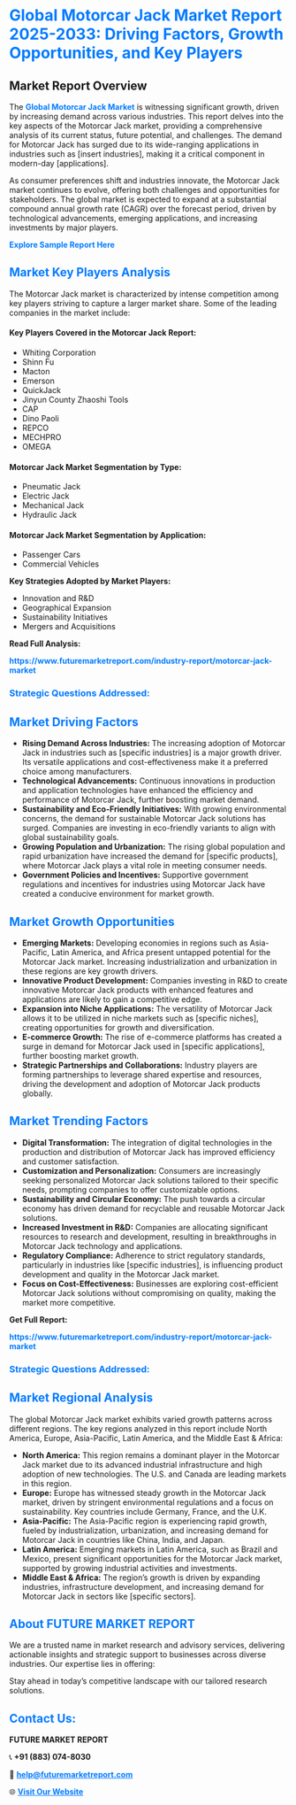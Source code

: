 <h1 style="color: #007BFF;">Global Motorcar Jack Market Report 2025-2033: Driving Factors, Growth Opportunities, and Key Players</h1>

<section id="overview">
<h2>Market Report Overview</h2>
<p>The <a href="https://www.futuremarketreport.com/industry-report/motorcar-jack-market" style="color: #007BFF; text-decoration: none;"><strong>Global Motorcar Jack Market</strong></a> is witnessing significant growth, driven by increasing demand across various industries. This report delves into the key aspects of the Motorcar Jack market, providing a comprehensive analysis of its current status, future potential, and challenges. The demand for Motorcar Jack has surged due to its wide-ranging applications in industries such as [insert industries], making it a critical component in modern-day [applications].</p>
<p>As consumer preferences shift and industries innovate, the Motorcar Jack market continues to evolve, offering both challenges and opportunities for stakeholders. The global market is expected to expand at a substantial compound annual growth rate (CAGR) over the forecast period, driven by technological advancements, emerging applications, and increasing investments by major players.</p>
</section>

<section id="overview">
<p><a href="https://www.futuremarketreport.com/request-sample/reportId=84864" style="color: #007BFF; text-decoration: none;"><strong>Explore Sample Report Here</strong></a></p>
</section>

<section id="key-players">
<h2 style="color: #007BFF;">Market Key Players Analysis</h2>
<p>The Motorcar Jack market is characterized by intense competition among key players striving to capture a larger market share. Some of the leading companies in the market include:</p>
<h4>Key Players Covered in the Motorcar Jack Report:</h4>
<ul><li>Whiting Corporation</li><li>Shinn Fu</li><li>Macton</li><li>Emerson</li><li>QuickJack</li><li>Jinyun County Zhaoshi Tools</li><li>CAP</li><li>Dino Paoli</li><li>REPCO</li><li>MECHPRO</li><li>OMEGA</li></ul>
<h4>Motorcar Jack Market Segmentation by Type:</h4>
<ul><li>Pneumatic Jack</li><li>Electric Jack</li><li>Mechanical Jack</li><li>Hydraulic Jack</li></ul>

<h4>Motorcar Jack Market Segmentation by Application:</h4>
<ul><li>Passenger Cars</li><li>Commercial Vehicles</li></ul>
<p><strong>Key Strategies Adopted by Market Players:</strong></p>
<ul>
<li>Innovation and R&D</li>
<li>Geographical Expansion</li>
<li>Sustainability Initiatives</li>
<li>Mergers and Acquisitions</li>
</ul>
</section>

<section>
<p><strong>Read Full Analysis: </strong></p><a href="https://www.futuremarketreport.com/industry-report/motorcar-jack-market" style="color: #007BFF; text-decoration: none;"><strong>https://www.futuremarketreport.com/industry-report/motorcar-jack-market</strong></a>
<h3 style="color: #007BFF;">Strategic Questions Addressed:</h3>
</section>

<section id="driving-factors">
<h2 style="color: #007BFF;">Market Driving Factors</h2>
<ul>
<li><strong>Rising Demand Across Industries:</strong> The increasing adoption of Motorcar Jack in industries such as [specific industries] is a major growth driver. Its versatile applications and cost-effectiveness make it a preferred choice among manufacturers.</li>
<li><strong>Technological Advancements:</strong> Continuous innovations in production and application technologies have enhanced the efficiency and performance of Motorcar Jack, further boosting market demand.</li>
<li><strong>Sustainability and Eco-Friendly Initiatives:</strong> With growing environmental concerns, the demand for sustainable Motorcar Jack solutions has surged. Companies are investing in eco-friendly variants to align with global sustainability goals.</li>
<li><strong>Growing Population and Urbanization:</strong> The rising global population and rapid urbanization have increased the demand for [specific products], where Motorcar Jack plays a vital role in meeting consumer needs.</li>
<li><strong>Government Policies and Incentives:</strong> Supportive government regulations and incentives for industries using Motorcar Jack have created a conducive environment for market growth.</li>
</ul>
</section>

<section id="growth-opportunities">
<h2 style="color: #007BFF;">Market Growth Opportunities</h2>
<ul>
<li><strong>Emerging Markets:</strong> Developing economies in regions such as Asia-Pacific, Latin America, and Africa present untapped potential for the Motorcar Jack market. Increasing industrialization and urbanization in these regions are key growth drivers.</li>
<li><strong>Innovative Product Development:</strong> Companies investing in R&D to create innovative Motorcar Jack products with enhanced features and applications are likely to gain a competitive edge.</li>
<li><strong>Expansion into Niche Applications:</strong> The versatility of Motorcar Jack allows it to be utilized in niche markets such as [specific niches], creating opportunities for growth and diversification.</li>
<li><strong>E-commerce Growth:</strong> The rise of e-commerce platforms has created a surge in demand for Motorcar Jack used in [specific applications], further boosting market growth.</li>
<li><strong>Strategic Partnerships and Collaborations:</strong> Industry players are forming partnerships to leverage shared expertise and resources, driving the development and adoption of Motorcar Jack products globally.</li>
</ul>
</section>

<section id="trending-factors">
<h2 style="color: #007BFF;">Market Trending Factors</h2>
<ul>
<li><strong>Digital Transformation:</strong> The integration of digital technologies in the production and distribution of Motorcar Jack has improved efficiency and customer satisfaction.</li>
<li><strong>Customization and Personalization:</strong> Consumers are increasingly seeking personalized Motorcar Jack solutions tailored to their specific needs, prompting companies to offer customizable options.</li>
<li><strong>Sustainability and Circular Economy:</strong> The push towards a circular economy has driven demand for recyclable and reusable Motorcar Jack solutions.</li>
<li><strong>Increased Investment in R&D:</strong> Companies are allocating significant resources to research and development, resulting in breakthroughs in Motorcar Jack technology and applications.</li>
<li><strong>Regulatory Compliance:</strong> Adherence to strict regulatory standards, particularly in industries like [specific industries], is influencing product development and quality in the Motorcar Jack market.</li>
<li><strong>Focus on Cost-Effectiveness:</strong> Businesses are exploring cost-efficient Motorcar Jack solutions without compromising on quality, making the market more competitive.</li>
</ul>
</section>

<section>
<p><strong>Get Full Report: </strong></p><a href="https://www.futuremarketreport.com/industry-report/motorcar-jack-market" style="color: #007BFF; text-decoration: none;"><strong>https://www.futuremarketreport.com/industry-report/motorcar-jack-market</strong></a>
<h3 style="color: #007BFF;">Strategic Questions Addressed:</h3>
</section>


<section id="regional-analysis">
<h2 style="color: #007BFF;">Market Regional Analysis</h2>
<p>The global Motorcar Jack market exhibits varied growth patterns across different regions. The key regions analyzed in this report include North America, Europe, Asia-Pacific, Latin America, and the Middle East & Africa:</p>
<ul>
<li><strong>North America:</strong> This region remains a dominant player in the Motorcar Jack market due to its advanced industrial infrastructure and high adoption of new technologies. The U.S. and Canada are leading markets in this region.</li>
<li><strong>Europe:</strong> Europe has witnessed steady growth in the Motorcar Jack market, driven by stringent environmental regulations and a focus on sustainability. Key countries include Germany, France, and the U.K.</li>
<li><strong>Asia-Pacific:</strong> The Asia-Pacific region is experiencing rapid growth, fueled by industrialization, urbanization, and increasing demand for Motorcar Jack in countries like China, India, and Japan.</li>
<li><strong>Latin America:</strong> Emerging markets in Latin America, such as Brazil and Mexico, present significant opportunities for the Motorcar Jack market, supported by growing industrial activities and investments.</li>
<li><strong>Middle East & Africa:</strong> The region’s growth is driven by expanding industries, infrastructure development, and increasing demand for Motorcar Jack in sectors like [specific sectors].</li>
</ul>
</section>

<footer>
<h2 style="color: #007BFF;">About FUTURE MARKET REPORT</h2>
<p>We are a trusted name in market research and advisory services, delivering actionable insights and strategic support to businesses across diverse industries. Our expertise lies in offering:</p>

<p>Stay ahead in today’s competitive landscape with our tailored research solutions.</p>

<h2 style="color: #007BFF;">Contact Us:</h2>
<p><strong>FUTURE MARKET REPORT</strong></p>
<p>📞 <strong>+91 (883) 074-8030</strong></p>
<p>📧 <strong><a href="mailto:help@futuremarketreport.com" style="color: #007BFF;">help@futuremarketreport.com</a></strong></p>
<p>🌐 <strong><a href="https://www.futuremarketreport.com/" style="color: #007BFF;">Visit Our Website</a></strong></p>
</footer>